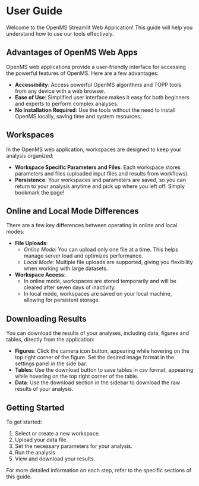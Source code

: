 # User Guide

Welcome to the OpenMS Streamlit Web Application! This guide will help you understand how to use our tools effectively.

## Advantages of OpenMS Web Apps

OpenMS web applications provide a user-friendly interface for accessing the powerful features of OpenMS. Here are a few advantages:
- **Accessibility**: Access powerful OpenMS algorithms and TOPP tools from any device with a web browser.
- **Ease of Use**: Simplified user interface makes it easy for both beginners and experts to perform complex analyses.
- **No Installation Required**: Use the tools without the need to install OpenMS locally, saving time and system resources.

## Workspaces

In the OpenMS web application, workspaces are designed to keep your analysis organized:
- **Workspace Specific Parameters and Files**: Each workspace stores parameters and files (uploaded input files and results from workflows).
- **Persistence**: Your workspaces and parameters are saved, so you can return to your analysis anytime and pick up where you left off. Simply bookmark the page!

## Online and Local Mode Differences

There are a few key differences between operating in online and local modes:
- **File Uploads**:
  - *Online Mode*: You can upload only one file at a time. This helps manage server load and optimizes performance.
  - *Local Mode*: Multiple file uploads are supported, giving you flexibility when working with large datasets.
- **Workspace Access**:
  - In online mode, workspaces are stored temporarily and will be cleared after seven days of inactivity.
  - In local mode, workspaces are saved on your local machine, allowing for persistent storage.

## Downloading Results

You can download the results of your analyses, including data, figures and tables, directly from the application:
- **Figures**: Click the camera icon button, appearing while hovering on the top right corner of the figure. Set the desired image format in the settings panel in the side bar.
- **Tables**: Use the download button to save tables in *csv* format, appearing while hovering on the top right corner of the table.
- **Data**: Use the download section in the sidebar to download the raw results of your analysis.

## Getting Started

To get started:
1. Select or create a new workspace.
2. Upload your data file.
3. Set the necessary parameters for your analysis.
4. Run the analysis.
5. View and download your results.

For more detailed information on each step, refer to the specific sections of this guide.